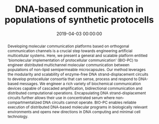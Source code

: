 ---
title: "DNA-based communication in populations of synthetic protocells"
subtitle: ""
summary: ""
authors: 
- Joesaar A
- Yang S
- Bögels B
- van der Linden A
- Pieters P
- Pavan Kumar BVVS
- Dalchau N
- Phillips A
- Mann S
- de Greef TFA


tags: []
categories: [DNA Computing, Pattern Formation]
date: 2019-04-03 00:00:00
publishDate: 2019-04-03 00:00:00
featured: false
draft: false
publication: 'Nature Nanotechnology'
publication_types: ["2"]

doi: 'https://doi.org/10.1038/s41565-019-0399-9'
abstract: Developing molecular communication platforms based on orthogonal communication channels is a crucial step towards engineering artificial multicellular systems. Here, we present a general and scalable platform entitled &apos;biomolecular implementation of protocellular communication&apos; (BIO-PC) to engineer distributed multichannel molecular communication between populations of non-lipid semipermeable microcapsules. Our method leverages the modularity and scalability of enzyme-free DNA strand-displacement circuits to develop protocellular consortia that can sense, process and respond to DNA-based messages. We engineer a rich variety of biochemical communication devices capable of cascaded amplification, bidirectional communication and distributed computational operations. Encapsulating DNA strand-displacement circuits further allows their use in concentrated serum where non-compartmentalized DNA circuits cannot operate. BIO-PC enables reliable execution of distributed DNA-based molecular programs in biologically relevant environments and opens new directions in DNA computing and minimal cell technology.

projects: []
---